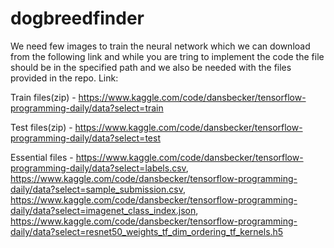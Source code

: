 # dogbreedfinder


We need few images to train the neural network which we can download from the following link and while you are tring to implement the code the file should be in the specified path and we also be needed with the files provided in the repo.
 Link: 


Train files(zip) - https://www.kaggle.com/code/dansbecker/tensorflow-programming-daily/data?select=train

Test files(zip) - https://www.kaggle.com/code/dansbecker/tensorflow-programming-daily/data?select=test

Essential files - https://www.kaggle.com/code/dansbecker/tensorflow-programming-daily/data?select=labels.csv, https://www.kaggle.com/code/dansbecker/tensorflow-programming-daily/data?select=sample_submission.csv, https://www.kaggle.com/code/dansbecker/tensorflow-programming-daily/data?select=imagenet_class_index.json, https://www.kaggle.com/code/dansbecker/tensorflow-programming-daily/data?select=resnet50_weights_tf_dim_ordering_tf_kernels.h5
                  
